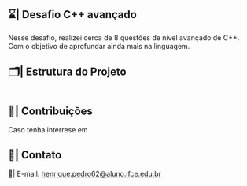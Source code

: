 ## ⌛| Desafio C++ avançado

  Nesse desafio, realizei cerca de 8 questões de nível avançado de C++. Com o objetivo de aprofundar ainda mais na linguagem.

## 🗂️| Estrutura do Projeto 

```

```

## 👥| Contribuições

Caso tenha interrese em

## 📧| Contato

   📩| E-mail: henrique.pedro62@aluno.ifce.edu.br
